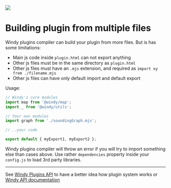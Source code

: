 ![](https://www.windy.com/img/windy-plugins/example07.gif)

# Building plugin from multiple files

Windy plugins compiler can build your plugin from more files. But is has some limitations:

-   Main js code inside `plugin.html` can not export anything
-   Other js files must be in the same directory as `plugin.html`
-   Other js files must have an `.mjs` extension, and required as `import xy from ./filename.mjs`
-   Other js files can have only default import and default export

Usage:

```js
// Windy's core modules
import map from '@windy/map';
import _ from '@windy/utils';

// Your own modules
import graph from './soundingGraph.mjs';

// ..your code

export default { myExport1, myExport2 };
```

Windy plugins compiler will throw an error if you will try to import something else than cases above. Use rather `dependencies` property inside your `config.js` to load 3rd party libraries.

---

See [Windy Plugins API](../../docs/WINDY_PLUGIN.md) to have a better idea how plugin system works or [Windy API documentation](../../docs/WINDY_API.md)
